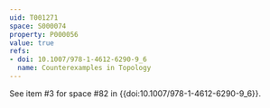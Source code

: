 ```yaml
---
uid: T001271
space: S000074
property: P000056
value: true
refs:
- doi: 10.1007/978-1-4612-6290-9_6
  name: Counterexamples in Topology
---
```


See item #3 for space #82 in {{doi:10.1007/978-1-4612-6290-9_6}}.
